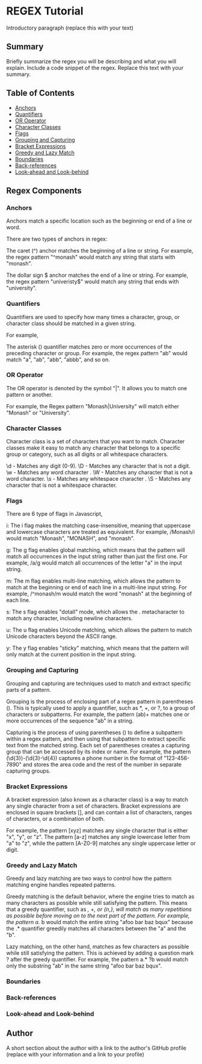 # REGEX Tutorial

Introductory paragraph (replace this with your text)

## Summary

Briefly summarize the regex you will be describing and what you will explain. Include a code snippet of the regex. Replace this text with your summary.

## Table of Contents

- [Anchors](#anchors)
- [Quantifiers](#quantifiers)
- [OR Operator](#or-operator)
- [Character Classes](#character-classes)
- [Flags](#flags)
- [Grouping and Capturing](#grouping-and-capturing)
- [Bracket Expressions](#bracket-expressions)
- [Greedy and Lazy Match](#greedy-and-lazy-match)
- [Boundaries](#boundaries)
- [Back-references](#back-references)
- [Look-ahead and Look-behind](#look-ahead-and-look-behind)

## Regex Components

### Anchors

Anchors match a specific location such as the beginning or end of a line or word.

There are two types of anchors in regex:

The caret (^) anchor  matches the beginning of a line or string. For example, the regex pattern "^monash" would match any string that starts with "monash".

The dollar sign $ anchor matches the end of a line or string. For example, the regex pattern "univeristy$" would match any string that ends with "university".


### Quantifiers

Quantifiers are used to specify how many times a character, group, or character class should be matched in a given string.

For example,

The asterisk () quantifier matches zero or more occurrences of the preceding character or group. For example, the regex pattern "ab" would match "a", "ab", "abb", "abbb", and so on.


### OR Operator

The OR operator is denoted by the symbol "|". It allows you to match one pattern or another.

For example, the Regex pattern "Monash|University" will match either "Monash" or "University". 

### Character Classes

Character class is a set of characters that you want to match. Character classes make it easy to match any character that belongs to a specific group or category, such as all digits or all whitespace characters.

\d - Matches any digit (0-9).
\D - Matches any character that is not a digit.
\w - Matches any word character .
\W - Matches any character that is not a word character.
\s - Matches any whitespace character .
\S - Matches any character that is not a whitespace character.

### Flags

There are 6 type of flags in Javascript,

i: The i flag makes the matching case-insensitive, meaning that uppercase and lowercase characters are treated as equivalent. For example, /Monash/i would match "Monash", "MONASH", and "monash".

g: The g flag enables global matching, which means that the pattern will match all occurrences in the input string rather than just the first one. For example, /a/g would match all occurrences of the letter "a" in the input string.

m: The m flag enables multi-line matching, which allows the pattern to match at the beginning or end of each line in a multi-line input string. For example, /^monash/m would match the word "monash" at the beginning of each line.

s: The s flag enables "dotall" mode, which allows the . metacharacter to match any character, including newline characters. 

u: The u flag enables Unicode matching, which allows the pattern to match Unicode characters beyond the ASCII range.

y: The y flag enables "sticky" matching, which means that the pattern will only match at the current position in the input string. 

### Grouping and Capturing

Grouping and capturing are techniques used to match and extract specific parts of a pattern.

Grouping is the process of enclosing part of a regex pattern in parentheses (). This is typically used to apply a quantifier, such as *, +, or ?, to a group of characters or subpatterns. For example, the pattern (ab)+ matches one or more occurrences of the sequence "ab" in a string.

Capturing is the process of using parentheses () to define a subpattern within a regex pattern, and then using that subpattern to extract specific text from the matched string. Each set of parentheses creates a capturing group that can be accessed by its index or name. For example, the pattern (\d{3})-(\d{3}-\d{4}) captures a phone number in the format of "123-456-7890" and stores the area code and the rest of the number in separate capturing groups.

### Bracket Expressions
A bracket expression (also known as a character class) is a way to match any single character from a set of characters. Bracket expressions are enclosed in square brackets [], and can contain a list of characters, ranges of characters, or a combination of both.

For example, the pattern [xyz] matches any single character that is either "x", "y", or "z". The pattern [a-z] matches any single lowercase letter from "a" to "z", while the pattern [A-Z0-9] matches any single uppercase letter or digit.

### Greedy and Lazy Match

Greedy and lazy matching are two ways to control how the pattern matching engine handles repeated patterns.

Greedy matching is the default behavior, where the engine tries to match as many characters as possible while still satisfying the pattern. This means that a greedy quantifier, such as *, +, or {n,}, will match as many repetitions as possible before moving on to the next part of the pattern. For example, the pattern a.* b would match the entire string "afoo bar baz bqux" because the .* quantifier greedily matches all characters between the "a" and the "b".

Lazy matching, on the other hand, matches as few characters as possible while still satisfying the pattern. This is achieved by adding a question mark ? after the greedy quantifier. For example, the pattern a.* ?b would match only the substring "ab" in the same string "afoo bar baz bqux".


### Boundaries

### Back-references

### Look-ahead and Look-behind

## Author

A short section about the author with a link to the author's GitHub profile (replace with your information and a link to your profile)
